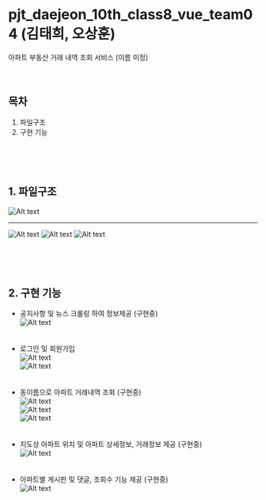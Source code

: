# pjt_daejeon_10th_class8_vue_team04 (김태희, 오상훈)

아파트 부동산 거래 내역 조회 서비스 (이름 미정)
<br><br><br>

## 목차

1. 파일구조
2. 구현 기능

<br><br><br>

## 1. 파일구조

![Alt text](/img/file.png)

<hr>

![Alt text](/img/comment.png) ![Alt text](/img/file2.png)
![Alt text](/img/package.png)

<br><br><br>

## 2. 구현 기능

-   공지사항 및 뉴스 크롤링 하여 정보제공 (구현중)<br>
    ![Alt text](/img/1.png)
    <br><br><br>
-   로그인 및 회원가입<br>
    ![Alt text](/img/2.png)<br>
    ![Alt text](/img/3.png)
    <br><br><br>
-   동이름으로 아파트 거래내역 조회 (구현중)<br>
    ![Alt text](/img/4.png)<br>
    ![Alt text](/img/8.png)<br>
    ![Alt text](/img/5.png)
    <br><br><br>
-   지도상 아파트 위치 및 아파트 상세정보, 거래정보 제공 (구현중)<br>
    ![Alt text](/img/6.png)
    <br><br><br>
-   아파트별 게시판 및 댓글, 조회수 기능 제공 (구현중)<br>
    ![Alt text](/img/7.png)
